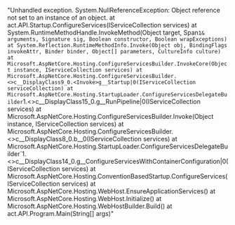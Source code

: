 "Unhandled exception. System.NullReferenceException: Object reference not set to an instance of an object.
   at act.API.Startup.ConfigureServices(IServiceCollection services)
   at System.RuntimeMethodHandle.InvokeMethod(Object target, Span`1& arguments, Signature sig, Boolean constructor, Boolean wrapExceptions)
   at System.Reflection.RuntimeMethodInfo.Invoke(Object obj, BindingFlags invokeAttr, Binder binder, Object[] parameters, CultureInfo culture)
   at Microsoft.AspNetCore.Hosting.ConfigureServicesBuilder.InvokeCore(Object instance, IServiceCollection services)
   at Microsoft.AspNetCore.Hosting.ConfigureServicesBuilder.<>c__DisplayClass9_0.<Invoke>g__Startup|0(IServiceCollection serviceCollection)
   at Microsoft.AspNetCore.Hosting.StartupLoader.ConfigureServicesDelegateBuilder`1.<>c__DisplayClass15_0.<BuildStartupServicesFilterPipeline>g__RunPipeline|0(IServiceCollection services)
   at Microsoft.AspNetCore.Hosting.ConfigureServicesBuilder.Invoke(Object instance, IServiceCollection services)
   at Microsoft.AspNetCore.Hosting.ConfigureServicesBuilder.<>c__DisplayClass8_0.<Build>b__0(IServiceCollection services)
   at Microsoft.AspNetCore.Hosting.StartupLoader.ConfigureServicesDelegateBuilder`1.<>c__DisplayClass14_0.<ConfigureServices>g__ConfigureServicesWithContainerConfiguration|0(IServiceCollection services)
   at Microsoft.AspNetCore.Hosting.ConventionBasedStartup.ConfigureServices(IServiceCollection services)
   at Microsoft.AspNetCore.Hosting.WebHost.EnsureApplicationServices()
   at Microsoft.AspNetCore.Hosting.WebHost.Initialize()
   at Microsoft.AspNetCore.Hosting.WebHostBuilder.Build()
   at act.API.Program.Main(String[] args)"